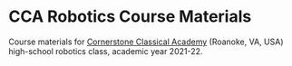 # CCA Robotics Course Materials

Course materials for [Cornerstone Classical Academy](https://www.ccaroanoke.org) (Roanoke, VA, USA) high-school robotics class, academic year 2021-22.

